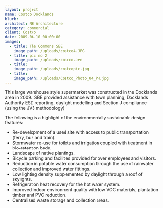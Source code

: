 ```yaml
---
layout: project
name: Costco Docklands
blurb:
architect: NH Architecture
category: commercial
client: Costco
date: 2009-06-10 00:00:00
images:
  - title: The Commons SBE
    image_path: /uploads/costco4.JPG
  - title: pic no 2
    image_path: /uploads/costco.JPG
  - title:
    image_path: /uploads/costcopic.jpg
  - title:
    image_path: /uploads/Costco_Photo_04_PH.jpg
---
```



This large warehouse style supermarket was constructed in the Docklands area in 2009.&nbsp; SBE provided assistance with town planning, Docklands Authority ESD reporting, daylight modelling and Section J compliance (using the JV3 methodology).

The following is a highlight of the environmentally sustainable design features:

* Re-development of a used site with access to public transportation (ferry, bus and train).
* Stormwater re-use for toilets and irrigation coupled with treatment in bio-retention beds.
* Landscape of native plantings.
* Bicycle parking and facilities provided for over employees and visitors.
* Reduction in potable water consumption through the use of rainwater collection and improved water fittings.
* Low lighting density supplemented by daylight through a roof of skylights.
* Refrigeration heat recovery for the hot water system.
* Improved indoor environment quality with low VOC materials, plantation timber and PVC reduction.
* Centralised waste storage and collection areas.
